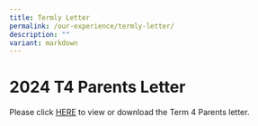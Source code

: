 ```yaml
---
title: Termly Letter
permalink: /our-experience/termly-letter/
description: ""
variant: markdown
---
```

# **2024 T4 Parents Letter**

Please click [HERE](/files/SFSS_2024_T4_Parents_Letter.pdf) to view or download the Term 4 Parents letter.